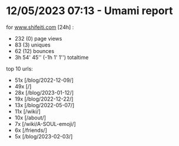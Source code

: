 # 12/05/2023 07:13 - Umami report
for www.shifeiti.com [24h] :

 - 232 (0) page views
 - 83 (3) uniques
 - 62 (12) bounces
 - 3h 54' 45'' (-1h 1' 1'') totaltime


top 10 urls:
 - 51x [/blog/2022-12-09/]
 - 49x [/]
 - 28x [/blog/2023-01-12/]
 - 19x [/blog/2022-12-22/]
 - 13x [/blog/2022-05-07/]
 - 11x [/wiki/]
 - 10x [/about/]
 - 7x [/wiki/A-SOUL-emoji/]
 - 6x [/friends/]
 - 5x [/blog/2023-02-03/]


